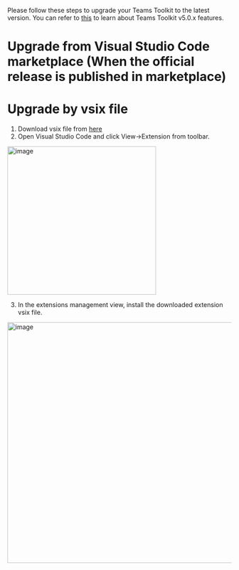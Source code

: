 Please follow these steps to upgrade your Teams Toolkit to the latest version. You can refer to [this](https://github.com/OfficeDev/TeamsFx/wiki/Upgrade-project-to-use-Teams-Toolkit-5.0-features) to learn about Teams Toolkit v5.0.x features.
# Upgrade from Visual Studio Code marketplace (When the official release is published in marketplace)
# Upgrade by vsix file
1. Download vsix file from [here](https://github.com/OfficeDev/TeamsFx/releases)
2. Open Visual Studio Code and click View->Extension from toolbar. 
<img width="334" alt="image" src="https://user-images.githubusercontent.com/16380704/218403816-d3f41dd0-670a-4f24-bb02-060ce257ea01.png">

3. In the extensions management view, install the downloaded extension vsix file. 
<img width="542" alt="image" src="https://user-images.githubusercontent.com/16380704/218404139-120d8179-1d52-40c0-bfdb-2c4e11ee1093.png">



